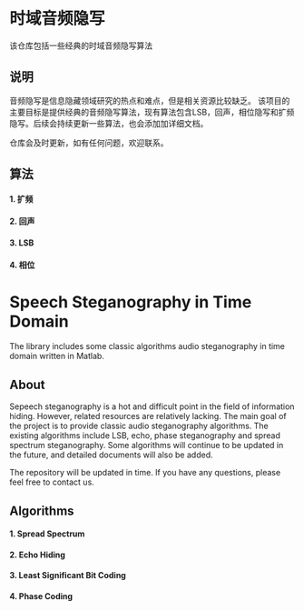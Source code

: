 # 时域音频隐写

该仓库包括一些经典的时域音频隐写算法

## 说明

音频隐写是信息隐藏领域研究的热点和难点，但是相关资源比较缺乏。 该项目的主要目标是提供经典的音频隐写算法，现有算法包含LSB，回声，相位隐写和扩频隐写。后续会持续更新一些算法，也会添加加详细文档。

仓库会及时更新，如有任何问题，欢迎联系。

## 算法

#### 1. 扩频

#### 2. 回声

#### 3. LSB

#### 4. 相位



# Speech Steganography in Time Domain

The library includes some classic algorithms audio steganography  in time domain written in Matlab.

## About

Sepeech steganography is a hot and difficult point in the field of information hiding. However, related resources are relatively lacking. The main goal of the project is to provide classic audio steganography algorithms. The existing algorithms include LSB, echo, phase steganography and spread spectrum steganography. Some algorithms will continue to be updated in the future, and detailed documents will also be added.

The repository will be updated in time. If you have any questions, please feel free to contact us.

## Algorithms

#### 1. Spread Spectrum
#### 2. Echo Hiding
#### 3. Least Significant Bit Coding
#### 4. Phase Coding
